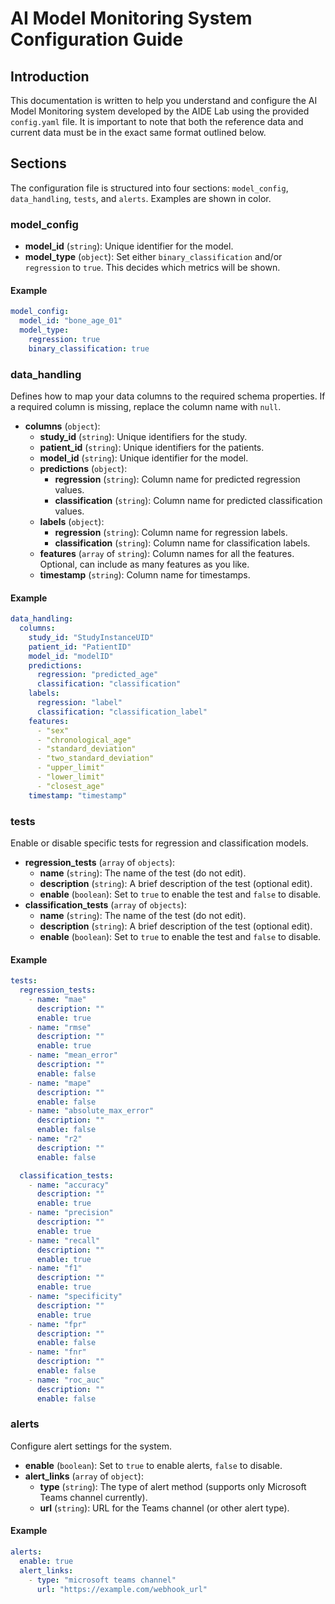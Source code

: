 AI Model Monitoring System Configuration Guide
==============================================

Introduction
------------

This documentation is written to help you understand and configure the AI Model Monitoring system developed by the AIDE Lab using the provided `config.yaml` file. It is important to note that both the reference data and current data must be in the exact same format outlined below.

Sections
--------

The configuration file is structured into four sections: `model_config`, `data_handling`, `tests`, and `alerts`. Examples are shown in color.

### model_config

-   **model_id** (`string`): Unique identifier for the model.
-   **model_type** (`object`): Set either `binary_classification` and/or `regression` to `true`. This decides which metrics will be shown.

#### Example
```yaml
model_config:
  model_id: "bone_age_01"
  model_type:
    regression: true
    binary_classification: true
```
### data_handling

Defines how to map your data columns to the required schema properties. If a required column is missing, replace the column name with `null`.

-   **columns** (`object`):
    -   **study_id** (`string`): Unique identifiers for the study.
    -   **patient_id** (`string`): Unique identifiers for the patients.
    -   **model_id** (`string`): Unique identifier for the model.
    -   **predictions** (`object`):
        -   **regression** (`string`): Column name for predicted regression values.
        -   **classification** (`string`): Column name for predicted classification values.
    -   **labels** (`object`):
        -   **regression** (`string`): Column name for regression labels.
        -   **classification** (`string`): Column name for classification labels.
    -   **features** (`array` of `string`): Column names for all the features. Optional, can include as many features as you like.
    -   **timestamp** (`string`): Column name for timestamps.

#### Example
```yaml
data_handling:
  columns:
    study_id: "StudyInstanceUID"
    patient_id: "PatientID"
    model_id: "modelID"
    predictions:
      regression: "predicted_age"
      classification: "classification"
    labels:
      regression: "label"
      classification: "classification_label"
    features:
      - "sex"
      - "chronological_age"
      - "standard_deviation"
      - "two_standard_deviation"
      - "upper_limit"
      - "lower_limit"
      - "closest_age"
    timestamp: "timestamp"
```
### tests

Enable or disable specific tests for regression and classification models.

-   **regression_tests** (`array` of `objects`):
    -   **name** (`string`): The name of the test (do not edit).
    -   **description** (`string`): A brief description of the test (optional edit).
    -   **enable** (`boolean`): Set to `true` to enable the test and `false` to disable.
-   **classification_tests** (`array` of `objects`):
    -   **name** (`string`): The name of the test (do not edit).
    -   **description** (`string`): A brief description of the test (optional edit).
    -   **enable** (`boolean`): Set to `true` to enable the test and `false` to disable.

#### Example
```yaml
tests:
  regression_tests:
    - name: "mae"
      description: ""
      enable: true
    - name: "rmse"
      description: ""
      enable: true
    - name: "mean_error"
      description: ""
      enable: false
    - name: "mape"
      description: ""
      enable: false
    - name: "absolute_max_error"
      description: ""
      enable: false
    - name: "r2"
      description: ""
      enable: false

  classification_tests:
    - name: "accuracy"
      description: ""
      enable: true
    - name: "precision"
      description: ""
      enable: true
    - name: "recall"
      description: ""
      enable: true
    - name: "f1"
      description: ""
      enable: true
    - name: "specificity"
      description: ""
      enable: true
    - name: "fpr"
      description: ""
      enable: false
    - name: "fnr"
      description: ""
      enable: false
    - name: "roc_auc"
      description: ""
      enable: false
```

### alerts

Configure alert settings for the system.

-   **enable** (`boolean`): Set to `true` to enable alerts, `false` to disable.
-   **alert_links** (`array` of `object`):
    -   **type** (`string`): The type of alert method (supports only Microsoft Teams channel currently).
    -   **url** (`string`): URL for the Teams channel (or other alert type).

#### Example
```yaml
alerts:
  enable: true
  alert_links:
    - type: "microsoft teams channel"
      url: "https://example.com/webhook_url"
````